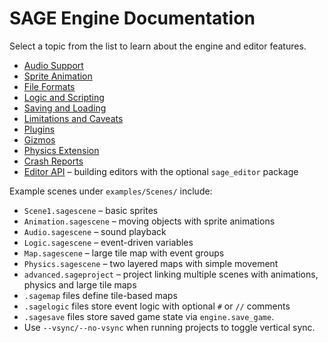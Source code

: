 # SAGE Engine Documentation

Select a topic from the list to learn about the engine and editor features.
* [Audio Support](audio.md)
* [Sprite Animation](animation.md)
* [File Formats](formats.md)
* [Logic and Scripting](logic.md)
* [Saving and Loading](save_load.md)
* [Limitations and Caveats](limitations.md)
* [Plugins](plugins.md)
* [Gizmos](gizmos.md)
* [Physics Extension](physics.md)
* [Crash Reports](crash_reports.md)
* [Editor API](editor_api.md) – building editors with the optional ``sage_editor`` package

Example scenes under `examples/Scenes/` include:
- `Scene1.sagescene` – basic sprites
- `Animation.sagescene` – moving objects with sprite animations
- `Audio.sagescene` – sound playback
- `Logic.sagescene` – event-driven variables
- `Map.sagescene` – large tile map with event groups
- `Physics.sagescene` – two layered maps with simple movement
- `advanced.sageproject` – project linking multiple scenes with animations, physics and large tile maps
- `.sagemap` files define tile-based maps
- `.sagelogic` files store event logic with optional `#` or `//` comments
- `.sagesave` files store saved game state via `engine.save_game`.
- Use `--vsync/--no-vsync` when running projects to toggle vertical sync.
